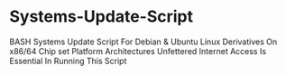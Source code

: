 # Systems-Update-Script
BASH Systems Update Script For Debian & Ubuntu Linux Derivatives On x86/64 Chip set Platform Architectures
Unfettered Internet Access Is Essential In Running This Script
